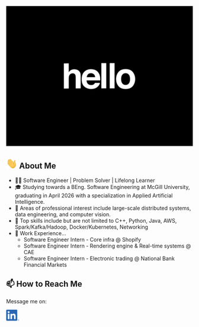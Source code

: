 <kbd>
  <img src="https://github.com/Jatin-Pat/Jatin-Pat/blob/main/intro.gif" alt="👋 Hi there! I'm Jatin" title="👋 Hi there! I'm Jatin"/>
</kbd>

## <img src="https://github.com/Jatin-Pat/Jatin-Pat/blob/main/wave-hand.gif" width="30px" alt="👋"> About Me
- 👨‍💻 Software Engineer | Problem Solver | Lifelong Learner
- 🎓 Studying towards a BEng. Software Engineering at McGill University, graduating in April 2026 with a specialization in Applied Artificial Intelligence.
- 🔬 Areas of professional interest include large-scale distributed systems, data engineering, and computer vision.
- 💪 Top skills include but are not limited to C++, Python, Java, AWS, Spark/Kafka/Hadoop, Docker/Kubernetes, Networking
- 💼 Work Experience...
  - Software Engineer Intern - Core infra @ Shopify
  - Software Engineer Intern - Rendering engine & Real-time systems @ CAE
  - Software Engineer Intern - Electronic trading @ National Bank Financial Markets
## 📫 How to Reach Me
Message me on:

<a href="https://www.linkedin.com/in/jatin-pat/"><img src="https://github.com/Jatin-Pat/Jatin-Pat/blob/main/social.png" height="30em" align="center" alt="Jatin Patel on LinkedIn" title="Jatin Patel on LinkedIn"/></a>
